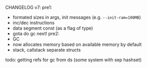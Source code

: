 CHANGELOG v7:
pre1:
- formated sizes in args, init messages (e.g. `--init-ram=100MB`)
- inc/dec instructions
- data segment const (as a flag of type)
- gota do gc next!
pre2:
- GC
- now allocates memory based on available memory by default
- stack, callstack separate structs

todo: getting refs for gc from ds (some system with sep hashset)
